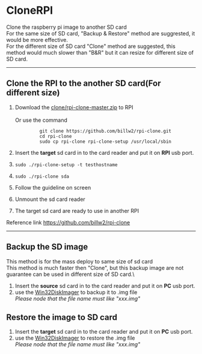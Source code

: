 CloneRPI
========

Clone the raspberry pi image to another SD card  
For the same size of SD card, "Backup & Restore" method are suggrested, it would be more effective.  
For the different size of SD card "Clone" method are suggested, this method would much slower than "B&R" but it can resize for different size of SD card.

* * * * *

Clone the RPI to the another SD card(For different size)
--------------------------------------------------------

1.  Download the
    [clone/rpi-clone-master.zip](https://github.com/jackWu-esq/CloneRPI/tree/master/clone)
    to RPI \
    \
     Or use the command

    `         git clone https://github.com/billw2/rpi-clone.git`<br />
    `         cd rpi-clone`<br />
    `         sudo cp rpi-clone rpi-clone-setup /usr/local/sbin`
2.  Insert the **target** sd card in to the card reader and put it on
    **RPI** usb port.
3.  `sudo ./rpi-clone-setup -t testhostname`
4.  `sudo ./rpi-clone sda`
5.  Follow the guideline on screen
6.  Unmount the sd card reader
7.  The target sd card are ready to use in another RPI

Reference link https://github.com/billw2/rpi-clone

* * * * *

Backup the SD image
-------------------

This method is for the mass deploy to same size of sd card\
 This method is much faster then "Clone", but this backup image are not
guarantee can be used in different size of SD card.\

1.  Insert the **source** sd card in to the card reader and put it on
    **PC** usb port.
2.  use the
    [Win32DiskImager](https://sourceforge.net/projects/win32diskimager/)
    to backup it to .img file \
     *Please node that the file name must like "xxx.img"*

Restore the image to SD card
----------------------------

1.  Insert the **target** sd card in to the card reader and put it on
    **PC** usb port.
2.  use the
    [Win32DiskImager](https://sourceforge.net/projects/win32diskimager/)
    to restore the .img file \
     *Please node that the file name must like "xxx.img"*

